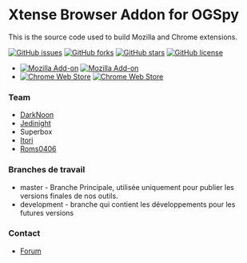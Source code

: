 # Xtense Browser Addon for OGSpy #

This is the source code used to build Mozilla and Chrome extensions.

[![GitHub issues](https://img.shields.io/github/issues/OGSteam/tool-xtense-web-extension.svg?style=flat-square)](https://github.com/OGSteam/tool-xtense-web-extension/issues)
[![GitHub forks](https://img.shields.io/github/forks/OGSteam/tool-xtense-web-extension.svg?style=flat-square)](https://github.com/OGSteam/tool-xtense-web-extension/network)
[![GitHub stars](https://img.shields.io/github/stars/OGSteam/tool-xtense-web-extension.svg?style=flat-square)](https://github.com/OGSteam/tool-xtense-web-extension/stargazers)
[![GitHub license](https://img.shields.io/badge/license-GPLv2-blue.svg?style=flat-square)](https://raw.githubusercontent.com/OGSteam/tool-xtense-web-extension/master/LICENSE)


* [![Mozilla Add-on](https://img.shields.io/amo/v/xtense-we.svg?style=flat-square)](https://addons.mozilla.org/fr/firefox/addon/xtense-we) [![Mozilla Add-on](https://img.shields.io/amo/d/xtense-we.svg?style=flat-square)](https://addons.mozilla.org/fr/firefox/addon/xtense-we)
* [![Chrome Web Store](https://img.shields.io/chrome-web-store/v/mkcgnadlbcakpmmmdfijdekknodapcgl.svg?style=flat-square)](https://chrome.google.com/webstore/detail/xtense-gm/mkcgnadlbcakpmmmdfijdekknodapcgl) [![Chrome Web Store](https://img.shields.io/chrome-web-store/d/mkcgnadlbcakpmmmdfijdekknodapcgl.svg?style=flat-square)](https://chrome.google.com/webstore/detail/xtense-gm/mkcgnadlbcakpmmmdfijdekknodapcgl)


### Team
* [DarkNoon](https://github.com/darknoon29)
* [Jedinight](https://github.com/jedi-night)
* Superbox
* [Itori](https://github.com/Itori)
* [Roms0406](https://github.com/Roms0406)

### Branches de travail

* master - Branche Principale, utilisée uniquement pour publier les versions finales de nos outils.
* development - branche qui contient les développements pour les futures versions

### Contact ###

* [Forum](https://forum.ogsteam.fr)
